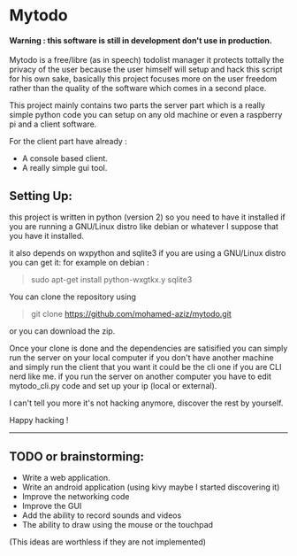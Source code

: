 
# Mytodo

#### Warning : this software is still in development don't use in production.


Mytodo is a free/libre (as in speech) todolist manager it protects tottally the privacy of the user because the user himself will setup and hack this script for his own sake, basically this project focuses more on the user freedom rather than the quality of the software which comes in a second place.

This project mainly contains two parts the server part which is a really simple python code you can setup on any old machine or even a raspberry pi and a client software.

For the client part have already :

  - A console based client.
  - A really simple gui tool.

## Setting Up:

this project is written in python (version 2) so you need to have it installed if you are running a GNU/Linux distro like debian or whatever I suppose that you have it installed.

it also depends on wxpython and sqlite3 if you are using a GNU/Linux distro you can get it:
for example on debian :

> sudo  apt-get install python-wxgtkx.y sqlite3



You can clone the repository using

>git clone https://github.com/mohamed-aziz/mytodo.git

or you can download the zip.

Once your clone is done  and the dependencies are satisified you can simply run the server on your local computer if you don't have another machine and simply run the client that you want it could be the cli one if you are CLI nerd like me.
if you run the server on another computer you have to edit mytodo_cli.py code and set up your ip (local or external).

I can't tell you more it's not hacking anymore, discover the rest by yourself.

Happy hacking !

------------------

## TODO or brainstorming:
  - Write a web application.
  - Write an android application (using kivy maybe I started discovering it)
  - Improve the networking code
  - Improve the GUI
  - Add the ability to record sounds and videos
  - The ability to draw using the mouse or the touchpad


(This ideas are worthless if they are not implemented)
